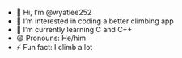 - 👋 Hi, I’m @wyatlee252
- 👀 I’m interested in coding a better climbing app
- 🌱 I’m currently learning C and C++
- 😄 Pronouns: He/him
- ⚡ Fun fact: I climb a lot

<!---
wyatlee252/wyatlee252 is a ✨ special ✨ repository because its `README.md` (this file) appears on your GitHub profile.
You can click the Preview link to take a look at your changes.
--->
